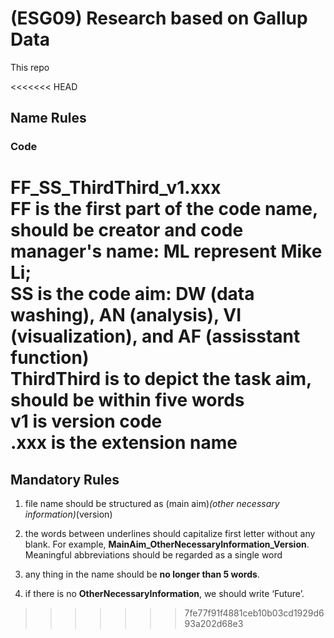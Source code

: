# (ESG09) Research based on Gallup Data
This repo 

<<<<<<< HEAD
## Name Rules
### Code
FF_SS_ThirdThird_v1.xxx         
FF is the first part of the code name, should be creator and code manager's name: ML represent Mike Li;         
SS is the code aim: DW (data washing), AN (analysis), VI (visualization), and AF (assisstant function)         
ThirdThird is to depict the task aim, should be within five words         
v1 is version code             
.xxx is the extension name         
=======
## Mandatory Rules
1. file name should be structured as (main aim)_(other necessary information)_(version)

2. the words between underlines should capitalize first letter without any blank. For example, **MainAim_OtherNecessaryInformation_Version**. Meaningful abbreviations should be regarded as a single word

3. any thing in the name should be **no longer than 5 words**.

4. if there is no **OtherNecessaryInformation**, we should write ‘Future’.
>>>>>>> 7fe77f91f4881ceb10b03cd1929d693a202d68e3
